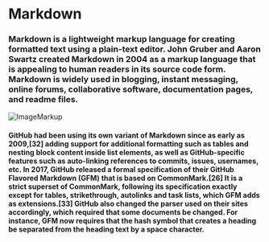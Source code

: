 # Markdown
### Markdown is a lightweight markup language for creating formatted text using a plain-text editor. John Gruber and Aaron Swartz created Markdown in 2004 as a markup language that is appealing to human readers in its source code form. Markdown is widely used in blogging, instant messaging, online forums, collaborative software, documentation pages, and readme files.

![ImageMarkup](https://res.cloudinary.com/dtbudl0yx/image/fetch/w_2000,f_auto,q_auto,c_fit/https://adamtheautomator.com/wp-content/uploads/2020/09/Untitled-design-8-768x432.png)

####  GitHub had been using its own variant of Markdown since as early as 2009,[32] adding support for additional formatting such as tables and nesting block content inside list elements, as well as GitHub-specific features such as auto-linking references to commits, issues, usernames, etc. In 2017, GitHub released a formal specification of their GitHub Flavored Markdown (GFM) that is based on CommonMark.[26] It is a strict superset of CommonMark, following its specification exactly except for tables, strikethrough, autolinks and task lists, which GFM adds as extensions.[33] GitHub also changed the parser used on their sites accordingly, which required that some documents be changed. For instance, GFM now requires that the hash symbol that creates a heading be separated from the heading text by a space character.               
               
